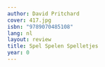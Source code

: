 ```yaml
---
author: David Pritchard
cover: 417.jpg
isbn: "9789070485108"
lang: nl
layout: review
title: Spel Spelen Spelletjes
year: 0
---
```


